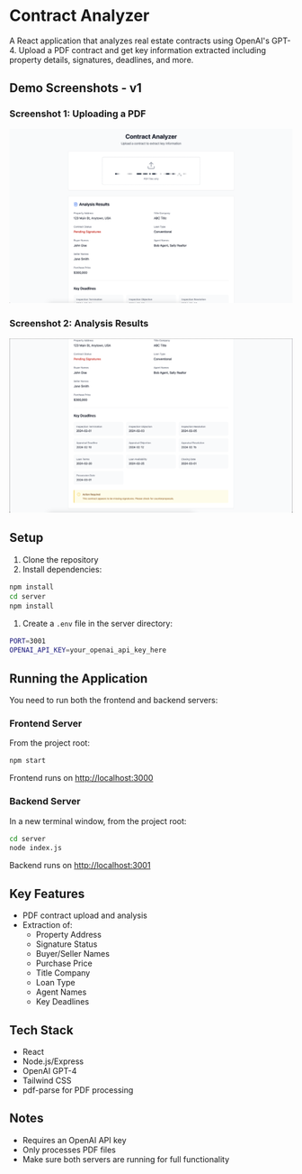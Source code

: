 # Contract Analyzer

A React application that analyzes real estate contracts using OpenAI's GPT-4. Upload a PDF contract and get key information extracted including property details, signatures, deadlines, and more.

## Demo Screenshots - v1

### Screenshot 1: Uploading a PDF

![Demo 1](./screenshots/demo1.png)

### Screenshot 2: Analysis Results

![Demo 2](./screenshots/demo2.png)

## Setup

1. Clone the repository
1. Install dependencies:

```bash
npm install
cd server
npm install
```

1. Create a `.env` file in the server directory:

```bash
PORT=3001
OPENAI_API_KEY=your_openai_api_key_here
```

## Running the Application

You need to run both the frontend and backend servers:

### Frontend Server

From the project root:

```bash
npm start
```

Frontend runs on <http://localhost:3000>

### Backend Server

In a new terminal window, from the project root:

```bash
cd server
node index.js
```

Backend runs on <http://localhost:3001>

## Key Features

- PDF contract upload and analysis
- Extraction of:
  - Property Address
  - Signature Status
  - Buyer/Seller Names
  - Purchase Price
  - Title Company
  - Loan Type
  - Agent Names
  - Key Deadlines

## Tech Stack

- React
- Node.js/Express
- OpenAI GPT-4
- Tailwind CSS
- pdf-parse for PDF processing

## Notes

- Requires an OpenAI API key
- Only processes PDF files
- Make sure both servers are running for full functionality
